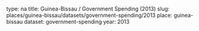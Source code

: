 type: na
title: Guinea-Bissau / Government Spending (2013)
slug: places/guinea-bissau/datasets/government-spending/2013
place: guinea-bissau
dataset: government-spending
year: 2013
